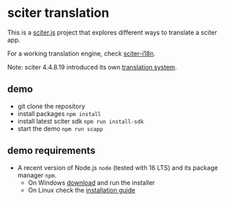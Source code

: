 # sciter translation

This is a [sciter.js](https://sciter.com/) project that explores different ways to translate a sciter app.

For a working translation engine, check [sciter-i18n](https://github.com/8ctopus/sciter-i18n).

Note: sciter 4.4.8.19 introduced its own [translation system](https://github.com/c-smile/sciter-js-sdk/blob/main/docs/md/reactor/JSX-i18n.md).

## demo

- git clone the repository
- install packages `npm install`
- install latest sciter sdk `npm run install-sdk`
- start the demo `npm run scapp`

## demo requirements

- A recent version of Node.js `node` (tested with 16 LTS) and its package manager `npm`.
    - On Windows [download](https://nodejs.dev/download/) and run the installer
    - On Linux check the [installation guide](https://www.digitalocean.com/community/tutorials/how-to-install-node-js-on-ubuntu-20-04#option-2-%E2%80%94-installing-node-js-with-apt-using-a-nodesource-ppa)
